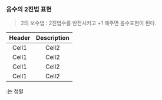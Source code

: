 ### 음수의 2진법 표현
> 2의 보수법 : 2진법수를 반전시키고 +1 해주면 음수표현이 된다.

|Header|Description|
|:--:|:--:|
|Cell1|Cell2|
|Cell1|Cell2|
|Cell1|Cell2|
|Cell1|Cell2|
:는 정렬